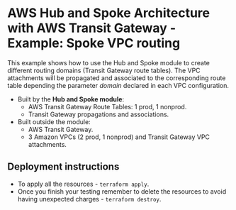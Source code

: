 # AWS Hub and Spoke Architecture with AWS Transit Gateway - Example: Spoke VPC routing

This example shows how to use the Hub and Spoke module to create different routing domains (Transit Gateway route tables). The VPC attachments will be propagated and associated to the corresponding route table depending the parameter *domain* declared in each VPC configuration.

- Built by the **Hub and Spoke module**:
  - AWS Transit Gateway Route Tables: 1 prod, 1 nonprod.
  - Transit Gateway propagations and associations.
- Built outside the module:
  - AWS Transit Gateway.
  - 3 Amazon VPCs (2 prod, 1 nonprod) and Transit Gateway VPC attachments.

## Deployment instructions

* To apply all the resources - `terraform apply`.
* Once you finish your testing remember to delete the resources to avoid having unexpected charges - `terraform destroy`.